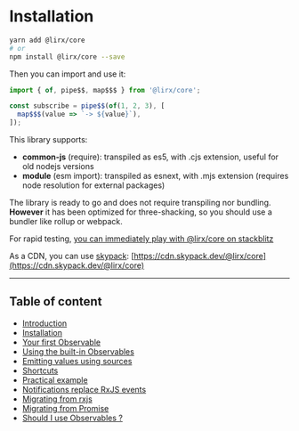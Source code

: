 # Installation

```bash
yarn add @lirx/core
# or
npm install @lirx/core --save
```

Then you can import and use it:

```ts
import { of, pipe$$, map$$$ } from '@lirx/core';

const subscribe = pipe$$(of(1, 2, 3), [
  map$$$(value => `-> ${value}`),
]);
```

This library supports:

- **common-js** (require): transpiled as es5, with .cjs extension, useful for old nodejs versions
- **module** (esm import): transpiled as esnext, with .mjs extension (requires node resolution for external packages)

The library is ready to go and does not require transpiling nor bundling. **However** it has been optimized for three-shacking,
so you should use a bundler like rollup or webpack.

For rapid testing, [you can immediately play with @lirx/core on stackblitz](https://stackblitz.com/edit/typescript-5ksaqe?file=index.ts)

As a CDN, you can use [skypack](https://www.skypack.dev/):
[https://cdn.skypack.dev/@lirx/core](https://cdn.skypack.dev/@lirx/core)


---

## Table of content

- [Introduction](./01-introduction.md)
- [Installation](./02-installation.md)
- [Your first Observable](./03-your-first-observable.md)
- [Using the built-in Observables](./04-using-the-built-in-observables.md)
- [Emitting values using sources](./05-sources.md)
- [Shortcuts](./06-shortcuts.md)
- [Practical example](./07-practical-example/07-practical-example.md)
- [Notifications replace RxJS events](./08-notifications.md)
- [Migrating from rxjs](./09-migrating-from-rxjs.md)
- [Migrating from Promise](./10-migrating-from-promise.md)
- [Should I use Observables ?](./11-should-i-use-observables.md)
